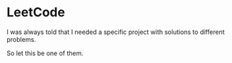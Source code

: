# LeetCode

I was always told that I needed a specific project with solutions to different problems. 

So let this be one of them.
